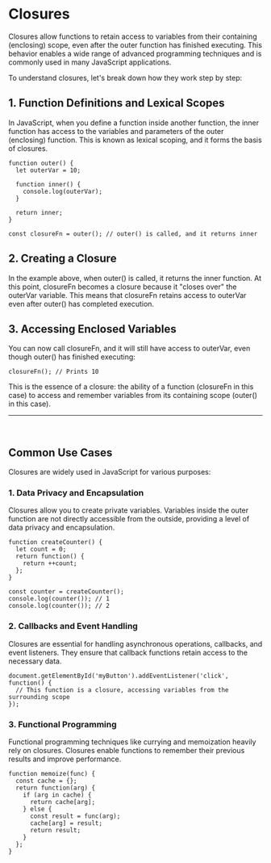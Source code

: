 # Closures
Closures allow functions to retain access to variables from their containing (enclosing) scope, even after the outer function has finished executing. This behavior enables a wide range of advanced programming techniques and is commonly used in many JavaScript applications.

To understand closures, let's break down how they work step by step:

## 1. Function Definitions and Lexical Scopes
In JavaScript, when you define a function inside another function, the inner function has access to the variables and parameters of the outer (enclosing) function. This is known as lexical scoping, and it forms the basis of closures.
```
function outer() {
  let outerVar = 10;
  
  function inner() {
    console.log(outerVar);
  }
  
  return inner;
}

const closureFn = outer(); // outer() is called, and it returns inner
```
## 2. Creating a Closure
 In the example above, when outer() is called, it returns the inner function. At this point, closureFn becomes a closure because it "closes over" the outerVar variable. This means that closureFn retains access to outerVar even after outer() has completed execution.

## 3. Accessing Enclosed Variables
 You can now call closureFn, and it will still have access to outerVar, even though outer() has finished executing:
 ```
 closureFn(); // Prints 10
```
This is the essence of a closure: the ability of a function (closureFn in this case) to access and remember variables from its containing scope (outer() in this case).

<hr><br>

## Common Use Cases
Closures are widely used in JavaScript for various purposes:

### 1. Data Privacy and Encapsulation
 Closures allow you to create private variables. Variables inside the outer function are not directly accessible from the outside, providing a level of data privacy and encapsulation.
```
function createCounter() {
  let count = 0;
  return function() {
    return ++count;
  };
}

const counter = createCounter();
console.log(counter()); // 1
console.log(counter()); // 2
```
 ### 2. Callbacks and Event Handling
Closures are essential for handling asynchronous operations, callbacks, and event listeners. They ensure that callback functions retain access to the necessary data.
```
document.getElementById('myButton').addEventListener('click', function() {
  // This function is a closure, accessing variables from the surrounding scope
});
```

### 3. Functional Programming
Functional programming techniques like currying and memoization heavily rely on closures. Closures enable functions to remember their previous results and improve performance.
```
function memoize(func) {
  const cache = {};
  return function(arg) {
    if (arg in cache) {
      return cache[arg];
    } else {
      const result = func(arg);
      cache[arg] = result;
      return result;
    }
  };
}
```